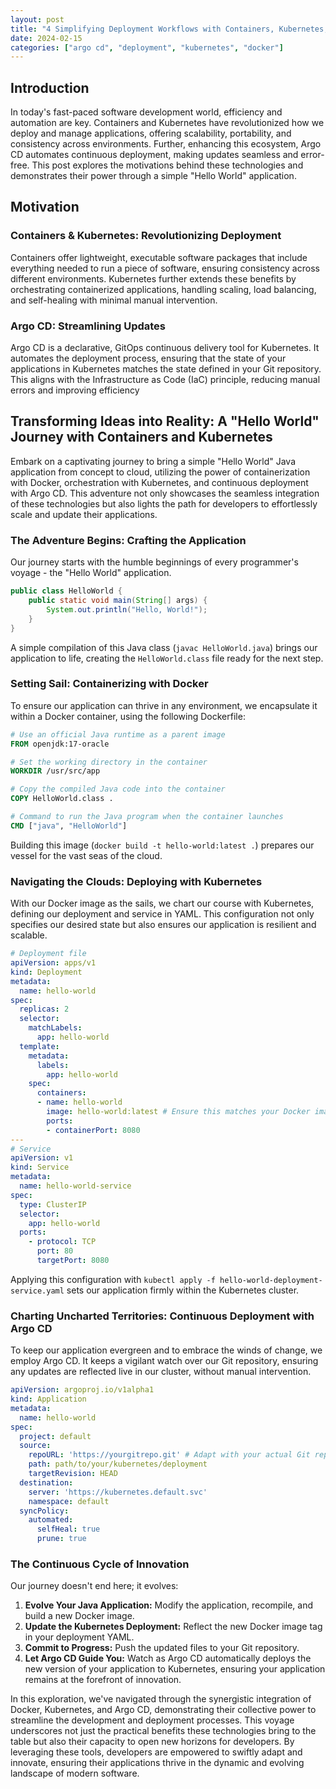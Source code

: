 ```yaml
---
layout: post
title: "4 Simplifying Deployment Workflows with Containers, Kubernetes, and Argo CD"
date: 2024-02-15
categories: ["argo cd", "deployment", "kubernetes", "docker"]
---
```


##  Introduction

In today's fast-paced software development world, efficiency and automation are key. 
Containers and Kubernetes have revolutionized how we deploy and manage applications, offering scalability, portability, 
and consistency across environments. Further, enhancing this ecosystem, 
Argo CD automates continuous deployment, making updates seamless and error-free. 
This post explores the motivations behind these technologies and demonstrates their power through a simple "Hello World" application.

## Motivation

### Containers & Kubernetes: Revolutionizing Deployment

Containers offer lightweight, executable software packages that include everything needed to run a piece of software, 
ensuring consistency across different environments. Kubernetes further extends these benefits by orchestrating containerized applications, 
handling scaling, load balancing, and self-healing with minimal manual intervention.

### Argo CD: Streamlining Updates

Argo CD is a declarative, GitOps continuous delivery tool for Kubernetes. 
It automates the deployment process, ensuring that the state of your applications in Kubernetes matches the state 
defined in your Git repository. This aligns with the Infrastructure as Code (IaC) principle, reducing manual errors and improving efficiency

## Transforming Ideas into Reality: A "Hello World" Journey with Containers and Kubernetes

Embark on a captivating journey to bring a simple "Hello World" Java application from concept to cloud, utilizing the power of containerization with Docker, orchestration with Kubernetes, and continuous deployment with Argo CD. This adventure not only showcases the seamless integration of these technologies but also lights the path for developers to effortlessly scale and update their applications.

### The Adventure Begins: Crafting the Application

Our journey starts with the humble beginnings of every programmer's voyage - the "Hello World" application.

```java
public class HelloWorld {
    public static void main(String[] args) {
        System.out.println("Hello, World!");
    }
}
```

A simple compilation of this Java class (`javac HelloWorld.java`) brings our application to life, creating the `HelloWorld.class` file ready for the next step.

### Setting Sail: Containerizing with Docker

To ensure our application can thrive in any environment, we encapsulate it within a Docker container, using the following Dockerfile:

```dockerfile
# Use an official Java runtime as a parent image
FROM openjdk:17-oracle

# Set the working directory in the container
WORKDIR /usr/src/app

# Copy the compiled Java code into the container
COPY HelloWorld.class .

# Command to run the Java program when the container launches
CMD ["java", "HelloWorld"]
```

Building this image (`docker build -t hello-world:latest .`) prepares our vessel for the vast seas of the cloud.

### Navigating the Clouds: Deploying with Kubernetes

With our Docker image as the sails, we chart our course with Kubernetes, defining our deployment and service in YAML. This configuration not only specifies our desired state but also ensures our application is resilient and scalable.

```yaml
# Deployment file
apiVersion: apps/v1
kind: Deployment
metadata:
  name: hello-world
spec:
  replicas: 2
  selector:
    matchLabels:
      app: hello-world
  template:
    metadata:
      labels:
        app: hello-world
    spec:
      containers:
      - name: hello-world
        image: hello-world:latest # Ensure this matches your Docker image path
        ports:
        - containerPort: 8080
---
# Service
apiVersion: v1
kind: Service
metadata:
  name: hello-world-service
spec:
  type: ClusterIP
  selector:
    app: hello-world
  ports:
    - protocol: TCP
      port: 80
      targetPort: 8080
```

Applying this configuration with `kubectl apply -f hello-world-deployment-service.yaml` sets our application firmly within the Kubernetes cluster.

### Charting Uncharted Territories: Continuous Deployment with Argo CD

To keep our application evergreen and to embrace the winds of change, we employ Argo CD. It keeps a vigilant watch over our Git repository, ensuring any updates are reflected live in our cluster, without manual intervention.

```yaml
apiVersion: argoproj.io/v1alpha1
kind: Application
metadata:
  name: hello-world
spec:
  project: default
  source:
    repoURL: 'https://yourgitrepo.git' # Adapt with your actual Git repository URL
    path: path/to/your/kubernetes/deployment
    targetRevision: HEAD
  destination:
    server: 'https://kubernetes.default.svc'
    namespace: default
  syncPolicy:
    automated:
      selfHeal: true
      prune: true
```

### The Continuous Cycle of Innovation

Our journey doesn't end here; it evolves:

1. **Evolve Your Java Application:** Modify the application, recompile, and build a new Docker image.
2. **Update the Kubernetes Deployment:** Reflect the new Docker image tag in your deployment YAML.
3. **Commit to Progress:** Push the updated files to your Git repository.
4. **Let Argo CD Guide You:** Watch as Argo CD automatically deploys the new version of your application to Kubernetes, ensuring your application remains at the forefront of innovation.

In this exploration, we've navigated through the synergistic integration of Docker, Kubernetes, and Argo CD, demonstrating their collective power to streamline the development and deployment processes. This voyage underscores not just the practical benefits these technologies bring to the table but also their capacity to open new horizons for developers. By leveraging these tools, developers are empowered to swiftly adapt and innovate, ensuring their applications thrive in the dynamic and evolving landscape of modern software.
